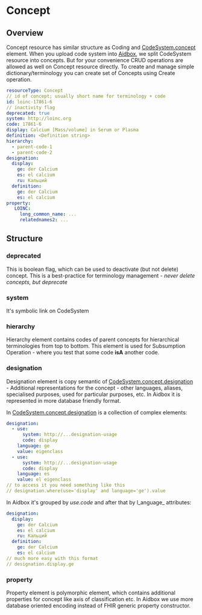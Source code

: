 # Concept

## Overview

Concept resource has similar structure as Coding and [CodeSystem.concept](https://www.hl7.org/fhir/codesystem-definitions.html#CodeSystem.concept) element. When you upload code system into [Aidbox](https://www.health-samurai.io/aidbox), we split CodeSystem resource into concepts. But for your convenience CRUD operations are allowed as well on Concept resource directly. To create and manage simple  dictionary/terminology you can create set of Concepts using Create operation.

```yaml
resourceType: Concept
// id of concept; usually short name for terminology + code
id: loinc-17861-6
// inactivity flag
deprecated: true
system: http://loinc.org
code: 17861-6
display: Calcium [Mass/​volume] in Serum or Plasma	 
definition: <Definition string>
hierarchy:
  - parent-code-1
  - parent-code-2
designation:
  display:
    ge: der Calcium
    es: el calcium
    ru: Кальций
  definition:
    ge: der Calcium
    es: el calcium
property:
   LOINC:
     long_common_name: ...
     relatednames2: ...
```

## Structure

### deprecated

This is boolean flag, which can be used to deactivate \(but not delete\) concept. This is a best-practice for terminology management - _never delete concepts, but deprecate_

### system

It's symbolic link on CodeSystem

### hierarchy

Hierarchy element contains codes of parent concepts for hierarchical terminologies from top to bottom. This element is used for Subsumption Operation - where you test that some code **isA** another code.

### designation

Designation element is copy semantic of [CodeSystem.concept.designation](https://www.hl7.org/fhir/codesystem-definitions.html#CodeSystem.concept.designation) - Additional representations for the concept - other languages, aliases, specialised purposes, used for particular purposes, etc. In Aidbox it is represented in more database friendly format. 

In  [CodeSystem.concept.designation](https://www.hl7.org/fhir/codesystem-definitions.html#CodeSystem.concept.designation) is a collection of complex elements:

```yaml
designation:
  - use:
      system: http://...designation-usage
      code: display
    language: ge
    value: eigenclass
  - use:
      system: http://...designation-usage
      code: display
    language: es
    value: el eigenclass
// to access it you need something like this
// designation.where(use='display' and language='ge').value
```

In Aidbox it's grouped by _use.code_ and after that by l_anguage_ attributes:

```yaml
designation:
  display:
    ge: der Calcium
    es: el calcium
    ru: Кальций
  definition:
    ge: der Calcium
    es: el calcium
// much more easy with this format
// designation.display.ge
```

### property

Property element is polymorphic element, which contains additional properties for concept like axis of classification etc. In Aidbox we use more database oriented encoding instead of FHIR generic property constructor.



